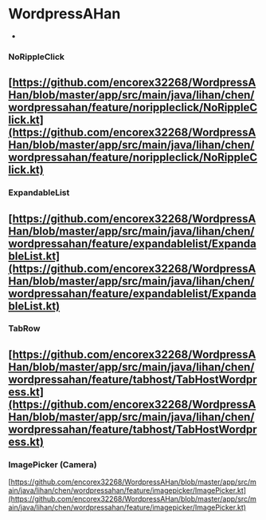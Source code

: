 # WordpressAHan
-
### NoRippleClick
 [https://github.com/encorex32268/WordpressAHan/blob/master/app/src/main/java/lihan/chen/wordpressahan/feature/norippleclick/NoRippleClick.kt](https://github.com/encorex32268/WordpressAHan/blob/master/app/src/main/java/lihan/chen/wordpressahan/feature/norippleclick/NoRippleClick.kt)
-
### ExpandableList
[https://github.com/encorex32268/WordpressAHan/blob/master/app/src/main/java/lihan/chen/wordpressahan/feature/expandablelist/ExpandableList.kt](https://github.com/encorex32268/WordpressAHan/blob/master/app/src/main/java/lihan/chen/wordpressahan/feature/expandablelist/ExpandableList.kt) 
-
### TabRow
[https://github.com/encorex32268/WordpressAHan/blob/master/app/src/main/java/lihan/chen/wordpressahan/feature/tabhost/TabHostWordpress.kt](https://github.com/encorex32268/WordpressAHan/blob/master/app/src/main/java/lihan/chen/wordpressahan/feature/tabhost/TabHostWordpress.kt) 
-
### ImagePicker (Camera)
[https://github.com/encorex32268/WordpressAHan/blob/master/app/src/main/java/lihan/chen/wordpressahan/feature/imagepicker/ImagePicker.kt](https://github.com/encorex32268/WordpressAHan/blob/master/app/src/main/java/lihan/chen/wordpressahan/feature/imagepicker/ImagePicker.kt) 

 





